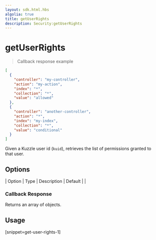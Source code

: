 ```yaml
---
layout: sdk.html.hbs
algolia: true
title: getUserRights
description: Security:getUserRights
---
```


  

# getUserRights
> Callback response example

```json
[
  {
    "controller": "my-controller", 
    "action": "my-action", 
    "index": "*", 
    "collection": "*",
    "value": "allowed"
  },
  {
    "controller": "another-controller", 
    "action": "*", 
    "index": "my-index", 
    "collection": "*",
    "value": "conditional"
  }
]
```

Given a Kuzzle user id (`kuid`), retrieves the list of permissions granted to that user.


## Options

| Option | Type | Description | Default |
|
### Callback Response

Returns an array of objects.
## Usage

[snippet=get-user-rights-1]
